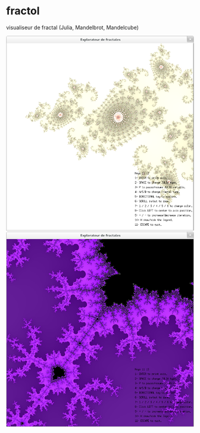 # fractol
visualiseur de fractal
(Julia, Mandelbrot, Mandelcube)

<HTML>
  <img src="./imgs/Julia.png" alt="cat">
  <img src="./imgs/mandelbrot.png" alt="cat">
</HTML>

